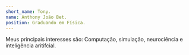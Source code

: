 ```yaml
---
short_name: Tony.
name: Anthony João Bet.
position: Graduando em Física.
---
```

Meus principais interesses são: Computação, simulação, neurociência e inteligência aritifcial.

